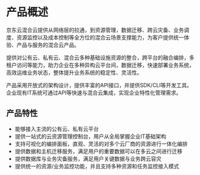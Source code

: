 # 产品概述
京东云混合云提供从网络层的拉通，到资源管理，数据迁移、跨云灾备、业务调度、资源监控以及成本控制等全方位的混合云场景支撑能力，为客户提供统一体验、产品与服务的混合云产品。

提供对公有云、私有云、混合云多种基础设施资源的整合，跨平台的融合编排，多租户访问等能力，助力企业在多种异构云平台间，数据迁移，快速部署业务系统，高效运维业务状态，整体提升业务系统的稳定性、灵活性。

产品采用开放式的架构设计，提供丰富的API接口，并提供SDK/CLI等开发工具。企业现有IT系统可通过API等快速与混合云集成，实现企业特性化管理需求。
## 产品特性
 - 能够接入主流的公有云、私有云平台
 - 提供一站式的云资源管理控制台，用户从全局掌握企业IT基础架构
 - 支持可视化的编排面板，直观、灵活的对多个云厂商的资源进行一体化编排
 - 提供数据和主机迁移服务，满足用户的重要数据可以在多云之间进行迁移
 - 提供数据库与业务灾备服务，满足用户关键数据与业务跨云容灾
 - 提供统一的资源/业务监控功能，并且支持多种资源和任务监控接入模式


